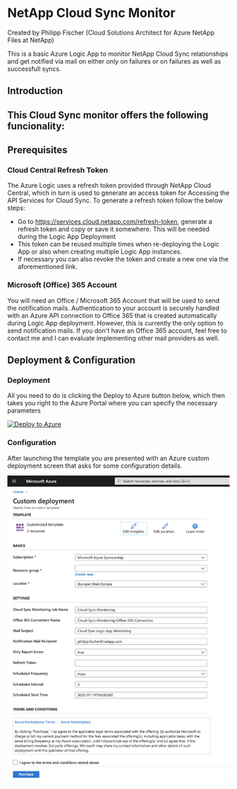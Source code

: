 # NetApp Cloud Sync Monitor

Created by Philipp Fischer (Cloud Solutions Architect for Azure NetApp Files at NetApp)

This is a basic Azure Logic App to monitor NetApp Cloud Sync relationships and get notified via mail on either only on failures or on failures as well as successfull syncs.

## Introduction
This Cloud Sync monitor offers the following funcionality:
- 

## Prerequisites
### Cloud Central Refresh Token
The Azure Logic uses a refresh token provided through NetApp Cloud Central, which in turn is used to generate an access token for Accessing the API Services for Cloud Sync.
To generate a refresh token follow the below steps:

- Go to https://services.cloud.netapp.com/refresh-token, generate a refresh token and copy or save it somewhere. This will be needed during the Logic App Deployment
- This token can be reused multiple times when re-deploying the Logic App or also when creating multiple Logic App instances.
- If necessary you can also revoke the token and create a new one via the aforementioned link.

### Microsoft (Office) 365 Account
You will need an Office / Microsoft 365 Account that will be used to send the notification mails. Authentication to your account is securely handled with an Azure API connection to Office 365 that is created automatically during Logic App deployment. However, this is currently the only option to send notification mails.
If you don't have an Office 365 account, feel free to contact me and I can evaluate implementing other mail providers as well.


## Deployment & Configuration
### Deployment

All you need to do is clicking the Deploy to Azure button below, which then takes you right to the Azure Portal where you can specify the necessary parameters

[![Deploy to Azure](https://aka.ms/deploytoazurebutton)](https://portal.azure.com/#create/Microsoft.Template/uri/https%3A%2F%2Fraw.githubusercontent.com%2Ffischerphilipp%2FCloudSyncMonitor%2Fmaster%2Ftemplate.json)

### Configuration
After launching the template you are presented with an Azure custom deployment screen that asks for some configuration details.

![Deployment Configuration](Screenshots/DeploymentParameters.png)
